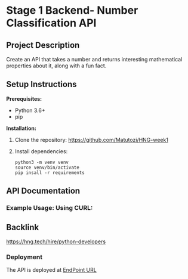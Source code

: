 # Stage 1 Backend- Number Classification API

## Project Description

Create an API that takes a number and returns interesting mathematical properties about it, along with a fun fact.

## Setup Instructions

**Prerequisites:**

- Python 3.6+
- pip

**Installation:**

1. Clone the repository:
   https://github.com/Matutozi/HNG-week1

2. Install dependencies:
   ```
   python3 -m venv venv
   source venv/bin/activate
   pip insall -r requirements
   ```

## API Documentation


### Example Usage: Using CURL:

## Backlink

https://hng.tech/hire/python-developers

### Deployment

The API is deployed at [EndPoint URL](https://hng-week1.onrender.com/user)
